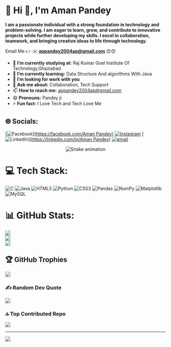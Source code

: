 # 💫 Hi 👋, I'm Aman Pandey
**I am a passionate individual with a strong foundation in technology and problem-solving. I am eager to learn, grow,
and contribute to innovative projects while further developing my skills. I excel in collaboration, teamwork, and
bringing creative ideas to life through technology.**

Email Me 👉 ✉️ **appandey2004ap@gmail.com**  😊😊

- 🔭 **I’m currently studying at:** Raj Kumar Goel Institute Of Technology,Ghaziabad
- 🌱 **I’m currently learning:** Data Structure And algorithms With Java
- 🤔 **I’m looking for work with you** 
- 💬 **Ask me about:** Collaboration, Tech Support
- 📫 **How to reach me:** appandey2004ap@gmail.com
- 😄 **Pronouns:** Pandey ji
- ⚡ **Fun fact:** I Love Tech and Tech Love Me

## 🌐 Socials:
[![Facebook](https://img.shields.io/badge/Facebook-%231877F2.svg?logo=Facebook&logoColor=white)]([https://facebook.com/Aman Pandey](https://www.facebook.com/profile.php?id=100021961991954)) [![Instagram](https://img.shields.io/badge/Instagram-%23E4405F.svg?logo=Instagram&logoColor=white)](https://instagram.com/aman_pandey250803) [![LinkedIn](https://img.shields.io/badge/LinkedIn-%230077B5.svg?logo=linkedin&logoColor=white)]([https://linkedin.com/in/Aman Pandey](https://www.linkedin.com/in/aman-pandey-8a8265298)) [![email](https://img.shields.io/badge/Email-D14836?logo=gmail&logoColor=white)](mailto:appandey2004ap@gnail.com) 

<!-- Snake Game Repo View -->

<div align="center">
  <img src="https://profile-readme-generator.com/assets/snake.svg" alt="Snake animation" />
</div>

# 💻 Tech Stack:
![C](https://img.shields.io/badge/c-%2300599C.svg?style=for-the-badge&logo=c&logoColor=white) ![Java](https://img.shields.io/badge/java-%23ED8B00.svg?style=for-the-badge&logo=openjdk&logoColor=white) ![HTML5](https://img.shields.io/badge/html5-%23E34F26.svg?style=for-the-badge&logo=html5&logoColor=white) ![Python](https://img.shields.io/badge/python-3670A0?style=for-the-badge&logo=python&logoColor=ffdd54) ![CSS3](https://img.shields.io/badge/css3-%231572B6.svg?style=for-the-badge&logo=css3&logoColor=white) ![Pandas](https://img.shields.io/badge/pandas-%23150458.svg?style=for-the-badge&logo=pandas&logoColor=white) ![NumPy](https://img.shields.io/badge/numpy-%23013243.svg?style=for-the-badge&logo=numpy&logoColor=white) ![Matplotlib](https://img.shields.io/badge/Matplotlib-%23ffffff.svg?style=for-the-badge&logo=Matplotlib&logoColor=black) ![MySQL](https://img.shields.io/badge/mysql-4479A1.svg?style=for-the-badge&logo=mysql&logoColor=white)
# 📊 GitHub Stats:
![](https://github-readme-stats.vercel.app/api?username=Aman-Pandey-Rkgit&theme=dark&hide_border=false&include_all_commits=true&count_private=false)<br/>
![](https://nirzak-streak-stats.vercel.app/?user=Aman-Pandey-Rkgit&theme=dark&hide_border=false)<br/>
![](https://github-readme-stats.vercel.app/api/top-langs/?username=Aman-Pandey-Rkgit&theme=dark&hide_border=false&include_all_commits=true&count_private=false&layout=compact)

## 🏆 GitHub Trophies
![](https://github-profile-trophy.vercel.app/?username=Aman-Pandey-Rkgit&theme=radical&no-frame=false&no-bg=true&margin-w=4)

### ✍️ Random Dev Quote
![](https://quotes-github-readme.vercel.app/api?type=horizontal&theme=radical)

### 🔝 Top Contributed Repo
![](https://github-contributor-stats.vercel.app/api?username=Aman-Pandey-Rkgit&limit=5&theme=dark&combine_all_yearly_contributions=true)

---
[![](https://visitcount.itsvg.in/api?id=Aman-Pandey-Rkgit&icon=0&color=0)](https://visitcount.itsvg.in)

<!-- Proudly created with GPRM ( https://gprm.itsvg.in ) -->
